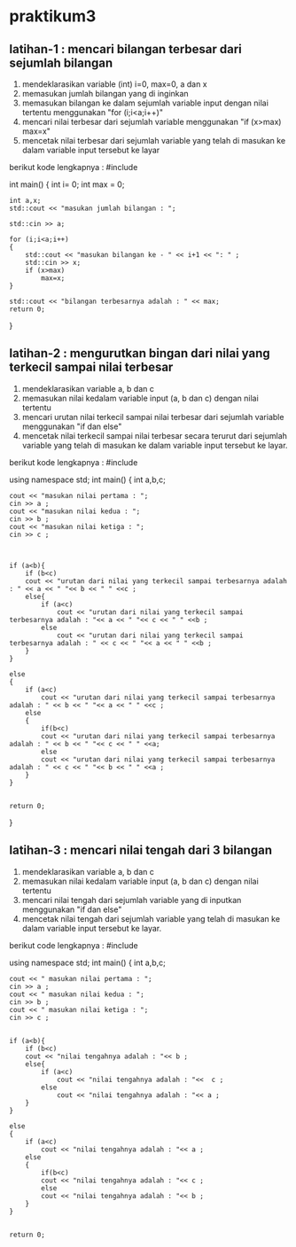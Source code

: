 # praktikum3

## latihan-1 : mencari bilangan terbesar dari sejumlah bilangan
1. mendeklarasikan variable (int) i=0, max=0, a dan x
2. memasukan jumlah bilangan yang di inginkan 
3. memasukan bilangan ke dalam sejumlah variable input dengan nilai tertentu menggunakan "for (i;i<a;i++)"
4. mencari nilai terbesar dari sejumlah variable menggunakan "if (x>max) max=x"
5. mencetak nilai terbesar dari sejumlah variable yang telah di masukan ke dalam variable input tersebut ke layar

berikut kode lengkapnya :
#include <iostream>

int main()
{
	int i= 0;
	int max = 0;

	int a,x;
	std::cout << "masukan jumlah bilangan : ";

	std::cin >> a;

	for (i;i<a;i++)
	{
		std::cout << "masukan bilangan ke - " << i+1 << ": " ;
		std::cin >> x;
		if (x>max)
			max=x;
	}

	std::cout << "bilangan terbesarnya adalah : " << max;
	return 0;
}

## latihan-2 : mengurutkan bingan dari nilai yang terkecil sampai nilai terbesar
1. mendeklarasikan variable a, b dan c
2. memasukan nilai kedalam variable input (a, b dan c) dengan nilai tertentu
3. mencari urutan nilai terkecil sampai nilai terbesar dari sejumlah variable menggunakan "if dan else"
4. mencetak nilai terkecil sampai nilai terbesar secara terurut dari sejumlah variable yang telah di masukan ke dalam variable input tersebut ke layar.

berikut kode lengkapnya :
#include <iostream>

using namespace std;
int main()
{
	int a,b,c;

	cout << "masukan nilai pertama : ";
	cin >> a ;
	cout << "masukan nilai kedua : ";
	cin >> b ;
	cout << "masukan nilai ketiga : ";
	cin >> c ;



	if (a<b){
		if (b<c)
		cout << "urutan dari nilai yang terkecil sampai terbesarnya adalah : " << a << " "<< b << " " <<c ;
		else{
			if (a<c)
				cout << "urutan dari nilai yang terkecil sampai terbesarnya adalah : "<< a << " "<< c << " " <<b ;
			else
				cout << "urutan dari nilai yang terkecil sampai terbesarnya adalah : " << c << " "<< a << " " <<b ;
		}
	}

	else
	{
		if (a<c)
			cout << "urutan dari nilai yang terkecil sampai terbesarnya adalah : " << b << " "<< a << " " <<c ;
		else
		{
			if(b<c)
			cout << "urutan dari nilai yang terkecil sampai terbesarnya adalah : " << b << " "<< c << " " <<a;
			else
			cout << "urutan dari nilai yang terkecil sampai terbesarnya adalah : " << c << " "<< b << " " <<a ;
		}
	}

	
	return 0;
}

## latihan-3 : mencari nilai tengah dari 3 bilangan
1. mendeklarasikan variable a, b dan c
2. memasukan nilai kedalam variable input (a, b dan c) dengan nilai tertentu
3. mencari nilai tengah dari sejumlah variable yang di inputkan menggunakan "if dan else"
4. mencetak nilai tengah dari sejumlah variable yang telah di masukan ke dalam variable input tersebut ke layar.

berikut code lengkapnya :
#include <iostream>

using namespace std;
int main()
{
	int a,b,c;

	cout << " masukan nilai pertama : ";
	cin >> a ;
	cout << " masukan nilai kedua : ";
	cin >> b ;
	cout << " masukan nilai ketiga : ";
	cin >> c ; 


	if (a<b){
		if (b<c)
		cout << "nilai tengahnya adalah : "<< b ;
		else{
			if (a<c)
				cout << "nilai tengahnya adalah : "<<  c ;
			else
				cout << "nilai tengahnya adalah : "<< a ;
		}
	}

	else
	{
		if (a<c)
			cout << "nilai tengahnya adalah : "<< a ;
		else
		{
			if(b<c)
			cout << "nilai tengahnya adalah : "<< c ;
			else
			cout << "nilai tengahnya adalah : "<< b ;
		}
	}

	
	return 0;
